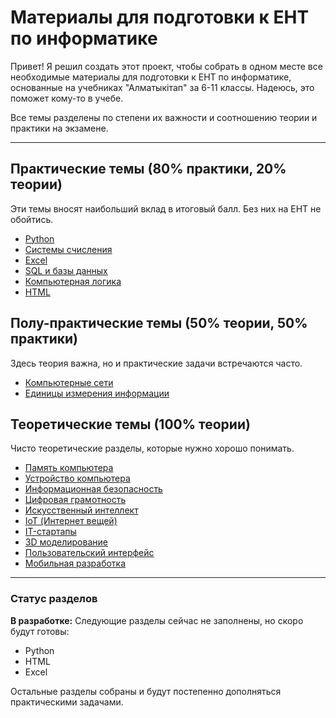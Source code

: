 # Материалы для подготовки к ЕНТ по информатике

Привет! Я решил создать этот проект, чтобы собрать в одном месте все необходимые материалы для подготовки к ЕНТ по информатике, основанные на учебниках "Алматыкітап" за 6-11 классы. Надеюсь, это поможет кому-то в учебе.

Все темы разделены по степени их важности и соотношению теории и практики на экзамене.

---

## Практические темы (80% практики, 20% теории)
Эти темы вносят наибольший вклад в итоговый балл. Без них на ЕНТ не обойтись.

*   [Python](./python.md)
*   [Системы счисления](./системы_счисления.md)
*   [Excel](./excel.md)
*   [SQL и базы данных](./sql_и_базы_данных.md)
*   [Компьютерная логика](./логика.md)
*   [HTML](./html.md)

## Полу-практические темы (50% теории, 50% практики)
Здесь теория важна, но и практические задачи встречаются часто.

*   [Компьютерные сети](./сети.md)
*   [Единицы измерения информации](./измерения.md)

## Теоретические темы (100% теории)
Чисто теоретические разделы, которые нужно хорошо понимать.

*   [Память компьютера](./память.md)
*   [Устройство компьютера](./устройство.md)
*   [Информационная безопасность](./безопасность.md)
*   [Цифровая грамотность](./цифровая_грамотность.md)
*   [Искусственный интеллект](./искусственный_интеллект.md)
*   [IoT (Интернет вещей)](./IoT.md)
*   [IT-стартапы](./IT_startup.md)
*   [3D моделирование](./3D_моделирование.md)
*   [Пользовательский интерфейс](./интерфейс.md)
*   [Мобильная разработка](./мобильная_разработка.md)

---

### Статус разделов

**В разработке:**
Следующие разделы сейчас не заполнены, но скоро будут готовы:
-   Python
-   HTML
-   Excel

Остальные разделы собраны и будут постепенно дополняться практическими задачами.